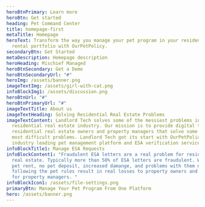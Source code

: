 ```yaml
---
heroBtnPrimary: Learn more
heroBtn: Get started
heading: Pet Command Center
title: homepage-first
metaTitle: Homepage
heroText: Transform the way you manage your pet program in your residential
  rental portfolio with OurPetPolicy.
secondaryBtn: Get Started
metaDescription: Homepage description
heroHeading: Mischief Managed
heroBtnSecondary: Get a Demo
heroBtnSecondaryUrl: "#"
heroImg: /assets/banner.png
imageTextImg: /assets/girl-with-cat.png
infoBlockImg1: /assets/discussion.png
heroBtnUrl: "#"
heroBtnPrimaryUrl: "#"
imageTextTitle: About us
imageTextHeading: Solving Residential Real Estate Problems
imageTextContent: Landlord Tech solves some of the messiest problems in the
  residential real estate industry. Our mission is to provide digital tools to
  residential real estate owners and property managers that solve some of their
  most difficult problems. Landlord Tech got its start with OurPetPolicy, an
  industry leading pet management platform and ESA verification service.
infoBlockTitle1: Manage ESA Requests
infoBlockContent1: "Fraudulent ESA letters are a real problem for residential
  real estate. Typically more than 50% of ESA letters are fraudulent. With lost
  pet rent, no pet deposit, increased damange, and problems with them not
  following the pet rules result in real losses to property owners and headaches
  for property managers. "
infoBlockIcon1: /assets/file-settings.png
primaryBtn: Manage Your Pet Program From One Platform
hero: /assets/banner.png
---
```

